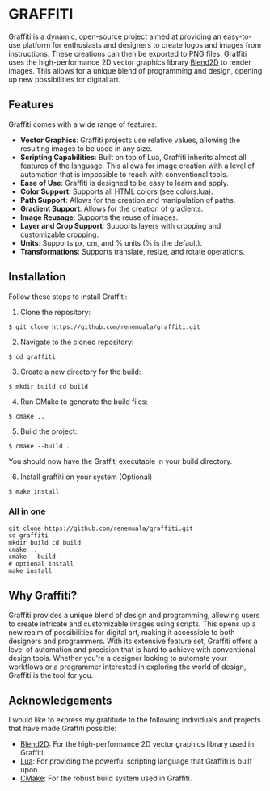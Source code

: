 # GRAFFITI

Graffiti is a dynamic, open-source project aimed at providing an easy-to-use platform for enthusiasts and designers to create logos and images from instructions. These creations can then be exported to PNG files. Graffiti uses the high-performance 2D vector graphics library [Blend2D](https://blend2d.com/) to render images. This allows for a unique blend of programming and design, opening up new possibilities for digital art.

## Features

Graffiti comes with a wide range of features:

- **Vector Graphics**: Graffiti projects use relative values, allowing the resulting images to be used in any size.
- **Scripting Capabilities**: Built on top of Lua, Graffiti inherits almost all features of the language. This allows for image creation with a level of automation that is impossible to reach with conventional tools.
- **Ease of Use**: Graffiti is designed to be easy to learn and apply.
- **Color Support**: Supports all HTML colors (see colors.lua).
- **Path Support**: Allows for the creation and manipulation of paths.
- **Gradient Support**: Allows for the creation of gradients.
- **Image Reusage**: Supports the reuse of images.
- **Layer and Crop Support**: Supports layers with cropping and customizable cropping.
- **Units**: Supports px, cm, and % units (% is the default).
- **Transformations**: Supports translate, resize, and rotate operations.

## Installation

Follow these steps to install Graffiti:

1. Clone the repository:

```
$ git clone https://github.com/renemuala/graffiti.git
```

2. Navigate to the cloned repository:

```
$ cd graffiti
```

3. Create a new directory for the build:

```
$ mkdir build cd build

```

4. Run CMake to generate the build files:

```
$ cmake ..

```

5. Build the project:

```
$ cmake --build .
```

You should now have the Graffiti executable in your build directory.

6. Install graffiti on your system (Optional)

```
$ make install 
```

### All in one

```
git clone https://github.com/renemuala/graffiti.git
cd graffiti 
mkdir build cd build
cmake ..
cmake --build .
# optional install
make install

```

## Why Graffiti?

Graffiti provides a unique blend of design and programming, allowing users to create intricate and customizable images using scripts. This opens up a new realm of possibilities for digital art, making it accessible to both designers and programmers. With its extensive feature set, Graffiti offers a level of automation and precision that is hard to achieve with conventional design tools. Whether you're a designer looking to automate your workflows or a programmer interested in exploring the world of design, Graffiti is the tool for you.

## Acknowledgements

I would like to express my gratitude to the following individuals and projects that have made Graffiti possible:

- [Blend2D](https://blend2d.com/): For the high-performance 2D vector graphics library used in Graffiti.
- [Lua](https://www.lua.org/): For providing the powerful scripting language that Graffiti is built upon.
- [CMake](https://cmake.org/): For the robust build system used in Graffiti.